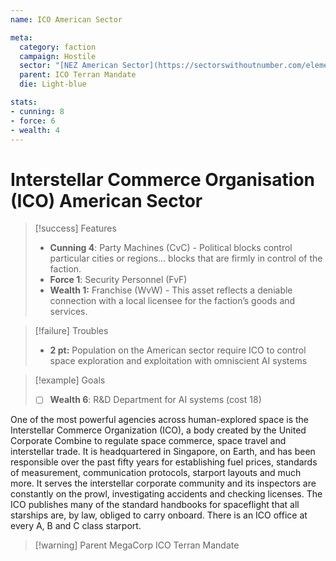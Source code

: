```yaml
---
name: ICO American Sector

meta:
  category: faction
  campaign: Hostile
  sector: "[NEZ American Sector](https://sectorswithoutnumber.com/elements/E9FKrPjS8tsRmoryYMpe/faction) "
  parent: ICO Terran Mandate
  die: Light-blue

stats:
- cunning: 8
- force: 6
- wealth: 4
---
```


# Interstellar Commerce Organisation (ICO) American Sector

> [!success] Features
> - **Cunning 4**: Party Machines (CvC) - Political blocks control particular cities or regions... blocks that are firmly in control of the faction.
> - **Force 1**: Security Personnel (FvF)
> - **Wealth 1:** Franchise (WvW) - This asset reflects a deniable connection with a local licensee for the faction’s goods and services.

> [!failure] Troubles
> - **2 pt:** Population on the American sector require ICO to control space exploration and exploitation with omniscient AI systems

> [!example] Goals
> - [ ] **Wealth 6**: R&D Department for AI systems (cost 18)

One of the most powerful agencies across human-explored space is the Interstellar Commerce Organization (ICO), a body created by the United Corporate Combine to regulate space commerce, space travel and interstellar trade. It is headquartered in Singapore, on Earth, and has been responsible over the past fifty years for establishing fuel prices, standards of measurement, communication protocols, starport layouts and much more. It serves the interstellar corporate community and its inspectors are constantly on the prowl, investigating accidents and checking licenses. The ICO publishes many of the standard handbooks for spaceflight that all starships are, by law, obliged to carry onboard. There is an ICO office at every A, B and C class starport.

> [!warning] Parent MegaCorp
> ICO Terran Mandate
